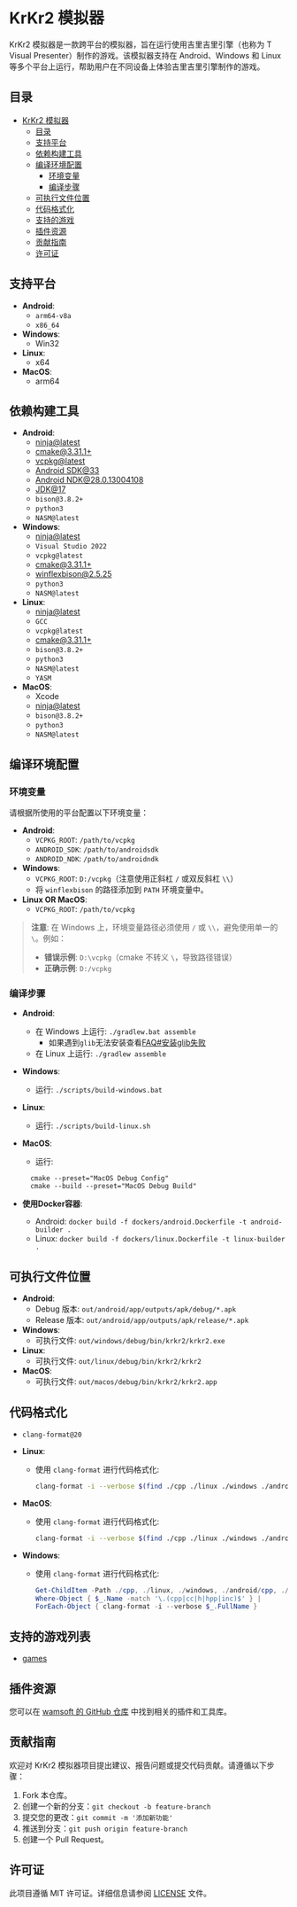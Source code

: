 # KrKr2 模拟器

KrKr2 模拟器是一款跨平台的模拟器，旨在运行使用吉里吉里引擎（也称为 T Visual Presenter）制作的游戏。该模拟器支持在 Android、Windows 和 Linux 等多个平台上运行，帮助用户在不同设备上体验吉里吉里引擎制作的游戏。

## 目录

- [KrKr2 模拟器](#krkr2-模拟器)
  - [目录](#目录)
  - [支持平台](#支持平台)
  - [依赖构建工具](#依赖构建工具)
  - [编译环境配置](#编译环境配置)
    - [环境变量](#环境变量)
    - [编译步骤](#编译步骤)
  - [可执行文件位置](#可执行文件位置)
  - [代码格式化](#代码格式化)
  - [支持的游戏](#支持的游戏列表)
  - [插件资源](#插件资源)
  - [贡献指南](#贡献指南)
  - [许可证](#许可证)

## 支持平台

- **Android**:
  - `arm64-v8a`
  - `x86_64`
- **Windows**:
  - Win32
- **Linux**:
  - x64
- **MacOS**:
  - arm64

## 依赖构建工具

- **Android**:
  - [ninja@latest](https://github.com/ninja-build/ninja/releases)
  - [cmake@3.31.1+](https://cmake.org/download/)
  - [vcpkg@latest](https://learn.microsoft.com/en-us/vcpkg/get_started/get-started)
  - [Android SDK@33](https://developer.android.com)
  - [Android NDK@28.0.13004108](https://developer.android.com/ndk/downloads)
  - [JDK@17](https://jdk.java.net/archive/)
  - `bison@3.8.2+`
  - `python3`
  - `NASM@latest`
- **Windows**:
  - [ninja@latest](https://github.com/ninja-build/ninja/releases)
  - `Visual Studio 2022`
  - `vcpkg@latest`
  - [cmake@3.31.1+](https://cmake.org/download/)
  - [winflexbison@2.5.25](https://github.com/lexxmark/winflexbison)
  - `python3`
  - `NASM@latest`
- **Linux**:
  - [ninja@latest](https://github.com/ninja-build/ninja/releases)
  - `GCC`
  - `vcpkg@latest`
  - [cmake@3.31.1+](https://cmake.org/download/)
  - `bison@3.8.2+`
  - `python3`
  - `NASM@latest`
  - `YASM`
- **MacOS**:
  - Xcode
  - [ninja@latest](https://github.com/ninja-build/ninja/releases)
  - `bison@3.8.2+`
  - `python3`
  - `NASM@latest`

## 编译环境配置

### 环境变量

请根据所使用的平台配置以下环境变量：

- **Android**:
  - `VCPKG_ROOT`: `/path/to/vcpkg`
  - `ANDROID_SDK`: `/path/to/androidsdk`
  - `ANDROID_NDK`: `/path/to/androidndk`
- **Windows**:
  - `VCPKG_ROOT`: `D:/vcpkg`（注意使用正斜杠 `/` 或双反斜杠 `\\`）
  - 将 `winflexbison` 的路径添加到 `PATH` 环境变量中。
- **Linux OR MacOS**:
  - `VCPKG_ROOT`: `/path/to/vcpkg`

> **注意**: 在 Windows 上，环境变量路径必须使用 `/` 或 `\\`，避免使用单一的 `\`。例如：
>
> - **错误示例**: `D:\vcpkg`（cmake 不转义 `\`，导致路径错误）
> - **正确示例**: `D:/vcpkg`

### 编译步骤

- **Android**:
  - 在 Windows 上运行: `./gradlew.bat assemble`
    - 如果遇到`glib`无法安装查看[FAQ#安装glib失败](./doc/FAQ.md#安装glib失败)
  - 在 Linux 上运行: `./gradlew assemble`
  
- **Windows**:
  - 运行: `./scripts/build-windows.bat`
  
- **Linux**:
  - 运行: `./scripts/build-linux.sh`

- **MacOS**:
  - 运行:
  ```
    cmake --preset="MacOS Debug Config"
    cmake --build --preset="MacOS Debug Build"
  ```
  
- **使用Docker容器**:
  - Android: `docker build -f dockers/android.Dockerfile -t android-builder .`
  - Linux: `docker build -f dockers/linux.Dockerfile -t linux-builder .`

## 可执行文件位置

- **Android**:
  - Debug 版本: `out/android/app/outputs/apk/debug/*.apk`
  - Release 版本: `out/android/app/outputs/apk/release/*.apk`
- **Windows**:
  - 可执行文件: `out/windows/debug/bin/krkr2/krkr2.exe`
- **Linux**:
  - 可执行文件: `out/linux/debug/bin/krkr2/krkr2`
- **MacOS**:
  - 可执行文件: `out/macos/debug/bin/krkr2/krkr2.app`

## 代码格式化
- `clang-format@20`
- **Linux**:
  - 使用 `clang-format` 进行代码格式化:
    ```bash
    clang-format -i --verbose $(find ./cpp ./linux ./windows ./android/cpp ./apple ./tests -regex ".+\.\(cpp\|cc\|h\|hpp\|inc\)")
    ```

- **MacOS**:
  - 使用 `clang-format` 进行代码格式化:
    ```bash
    clang-format -i --verbose $(find ./cpp ./linux ./windows ./android/cpp ./apple ./tests -name "*.cpp" -o -name "*.cc" -o -name "*.h" -o -name "*.hpp" -o -name "*.inc")
    ```

- **Windows**:
  - 使用 `clang-format` 进行代码格式化:
    ```powershell
    Get-ChildItem -Path ./cpp, ./linux, ./windows, ./android/cpp, ./apple, ./tests -Recurse -File | 
    Where-Object { $_.Name -match '\.(cpp|cc|h|hpp|inc)$' } | 
    ForEach-Object { clang-format -i --verbose $_.FullName }
    ```

## 支持的游戏列表
- [games](./doc/support_games.txt)

## 插件资源

您可以在 [wamsoft 的 GitHub 仓库](https://github.com/orgs/wamsoft/repositories?type=all) 中找到相关的插件和工具库。

## 贡献指南

欢迎对 KrKr2 模拟器项目提出建议、报告问题或提交代码贡献。请遵循以下步骤：

1. Fork 本仓库。
2. 创建一个新的分支：`git checkout -b feature-branch`
3. 提交您的更改：`git commit -m '添加新功能'`
4. 推送到分支：`git push origin feature-branch`
5. 创建一个 Pull Request。

## 许可证

此项目遵循 MIT 许可证。详细信息请参阅 [LICENSE](./LICENSE) 文件。
